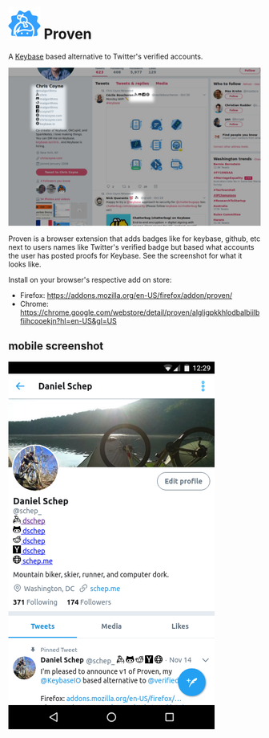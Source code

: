 # ![](./proven.svg) Proven
A [Keybase](https://keybase.io) based alternative to Twitter's verified
accounts.

![](./screenshot.png)

Proven is a browser extension that adds badges like for keybase, github, etc
next to users names like Twitter's verified badge but based what accounts the
user has posted proofs for Keybase. See the screenshot for what it looks like.

Install on your browser's respective add on store:
* Firefox: https://addons.mozilla.org/en-US/firefox/addon/proven/
* Chrome: https://chrome.google.com/webstore/detail/proven/algligpkkhlodbalbiilbfiihcooekjn?hl=en-US&gl=US

## mobile screenshot
![](./screenshot2.png)
